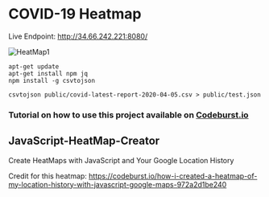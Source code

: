 # COVID-19 Heatmap

Live Endpoint:
http://34.66.242.221:8080/

![HeatMap1](https://user-images.githubusercontent.com/6519496/78609634-fb7ec380-785a-11ea-994f-f2ee7b3b4c10.png)

```
apt-get update
apt-get install npm jq
npm install -g csvtojson

csvtojson public/covid-latest-report-2020-04-05.csv > public/test.json
```

### Tutorial on how to use this project available on [Codeburst.io](https://codeburst.io/how-i-created-a-heatmap-of-my-location-history-with-javascript-google-maps-972a2d1be240)

## JavaScript-HeatMap-Creator
Create HeatMaps with JavaScript and Your Google Location History

Credit for this heatmap: https://codeburst.io/how-i-created-a-heatmap-of-my-location-history-with-javascript-google-maps-972a2d1be240
